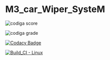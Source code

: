 # M3_car_Wiper_SysteM

![codiga score](https://api.codiga.io/project/33471/score/svg)

![codiga grade](https://api.codiga.io/project/33471/status/svg)

[![Codacy Badge](https://app.codacy.com/project/badge/Grade/7fec187ab88844cea14d452d4addfda3)](https://www.codacy.com/gh/DARSHANA1812/M3_car_Wiper_SysteM/dashboard?utm_source=github.com&amp;utm_medium=referral&amp;utm_content=DARSHANA1812/M3_car_Wiper_SysteM&amp;utm_campaign=Badge_Grade)


[![Build_CI - Linux](https://github.com/DARSHANA1812/M3_car_Wiper_SysteM/actions/workflows/Linux.yml/badge.svg)](https://github.com/DARSHANA1812/M3_car_Wiper_SysteM/actions/workflows/Linux.yml)
